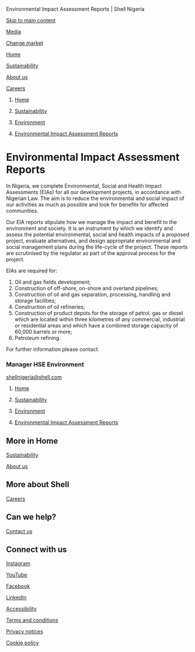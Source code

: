 Environmental Impact Assessment Reports | Shell Nigeria

[Skip to main content](#main)

[Media](https://www.shell.com.ng/media.html)

[Change market](https://www.shell.com.ng/change-market.html)

[Home](https://www.shell.com.ng/)

[Sustainability](https://www.shell.com.ng/sustainability.html)

[About us](https://www.shell.com.ng/about-us.html)

[Careers](https://www.shell.com.ng/careers.html)

1. [Home](https://www.shell.com.ng/)
3. [Sustainability](https://www.shell.com.ng/sustainability.html)

6. [Environment](https://www.shell.com.ng/sustainability/environment.html)
8. [Environmental Impact Assessment Reports](https://www.shell.com.ng/sustainability/environment/environment-impact-assessments.html)

# Environmental Impact Assessment Reports

In Nigeria, we complete Environmental, Social and Health Impact Assessments (EIAs) for all our development projects, in accordance with Nigerian Law. The aim is to reduce the environmental and social impact of our activities as much as possible and look for benefits for affected communities.

Our EIA reports stipulate how we manage the impact and benefit to the environment and society. It is an instrument by which we identify and assess the potential environmental, social and health impacts of a proposed project, evaluate alternatives, and design appropriate environmental and social management plans during the life-cycle of the project. These reports are scrutinised by the regulator as part of the approval process for the project.

EIAs are required for:

1. Oil and gas fields development;
2. Construction of off-shore, on-shore and overland pipelines;
3. Construction of oil and gas separation, processing, handling and storage facilities;
4. Construction of oil refineries;
5. Construction of product depots for the storage of petrol, gas or diesel which are located within three kilometres of any commercial, industrial or residential areas and which have a combined storage capacity of 60,000 barrels or more;
6. Petroleum refining.

For further information please contact:

### Manager HSE Environment

[shellnigeria@shell.com](mailto:shellnigeria@shell.com)

1. [Home](https://www.shell.com.ng/)
3. [Sustainability](https://www.shell.com.ng/sustainability.html)

6. [Environment](https://www.shell.com.ng/sustainability/environment.html)
8. [Environmental Impact Assessment Reports](https://www.shell.com.ng/sustainability/environment/environment-impact-assessments.html)

## More in Home

[Sustainability](https://www.shell.com.ng/sustainability.html)

[About us](https://www.shell.com.ng/about-us.html)

## More about Shell

[Careers](https://www.shell.com.ng/careers.html)

## Can we help?

[Contact us](https://www.shell.com.ng/about-us/contact-us.html)

## Connect with us

[Instagram](https://instagram.com/shell)

[YouTube](https://www.youtube.com/user/Shell)

[Facebook](https://www.facebook.com/Shell)

[LinkedIn](https://www.linkedin.com/company/shell)

[Accessibility](https://www.shell.com.ng/accessibility.html)

[Terms and conditions](https://www.shell.com.ng/terms-and-conditions.html)

[Privacy notices](https://www.shell.com.ng/privacy-policy.html)

[Cookie policy](https://www.shell.com.ng/cookie-policy.html)
